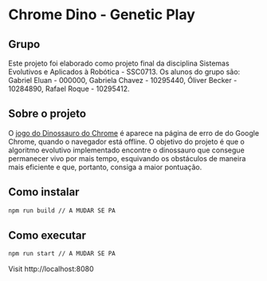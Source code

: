 # Chrome Dino - Genetic Play

## Grupo
Este projeto foi elaborado como projeto final da disciplina Sistemas Evolutivos e Aplicados à Robótica - SSC0713. 
Os alunos do grupo são: 
Gabriel Eluan - 000000, 
Gabriela Chavez - 10295440, 
Óliver Becker - 10284890, 
Rafael Roque - 10295412.

## Sobre o projeto

O [jogo do Dinossauro do Chrome](https://cs.chromium.org/chromium/src/components/neterror/resources/offline.js?q=t-rex+package:%5Echromium$&dr=C&l=7) é aparece na página de erro de do Google Chrome, quando o navegador está offline. O objetivo do projeto é que o algoritmo evolutivo implementado encontre o dinossauro que consegue permanecer vivo por mais tempo, esquivando os obstáculos de maneira mais eficiente e que, portanto, consiga a maior pontuação.


## Como instalar

```sh
npm run build // A MUDAR SE PA
```


## Como executar


```sh
npm run start // A MUDAR SE PA
```

Visit http://localhost:8080

